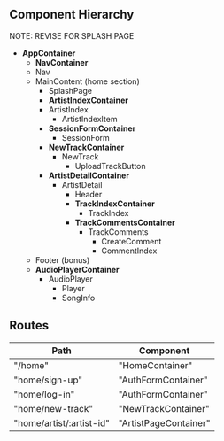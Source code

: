 ## Component Hierarchy

NOTE: REVISE FOR SPLASH PAGE

- **AppContainer**
  - **NavContainer**
  - Nav
  - MainContent (home section)
    - SplashPage
    - **ArtistIndexContainer**
    - ArtistIndex
      - ArtistIndexItem
    - **SessionFormContainer**
      - SessionForm
    - **NewTrackContainer**
      - NewTrack
        - UploadTrackButton
    - **ArtistDetailContainer**
      - ArtistDetail
        - Header
        - **TrackIndexContainer**
          - TrackIndex
        - **TrackCommentsContainer**
          - TrackComments
            - CreateComment
            - CommentIndex
  - Footer (bonus)
  - **AudioPlayerContainer**
    - AudioPlayer
      - Player
      - SongInfo


## Routes

|Path   | Component   |
|-------|-------------|
| "/home" | "HomeContainer" |
| "home/sign-up" | "AuthFormContainer" |
| "home/log-in" | "AuthFormContainer" |
| "home/new-track" | "NewTrackContainer" |
| "home/artist/:artist-id" | "ArtistPageContainer" |
